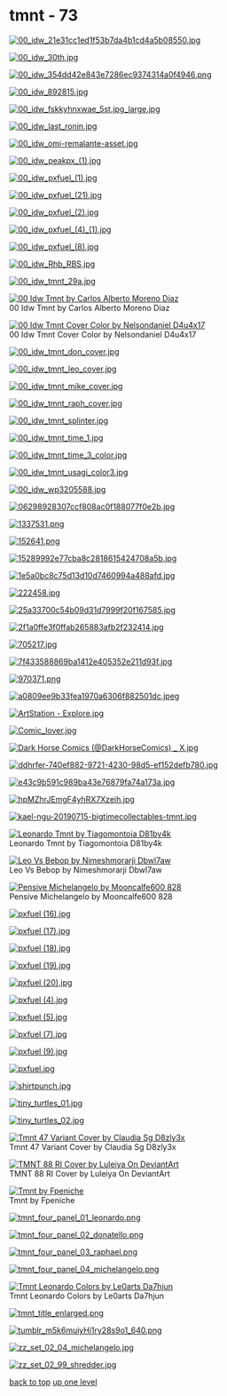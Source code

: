 # tmnt - 73
[![00_idw_21e31cc1ed1f53b7da4b1cd4a5b08550.jpg](https://raw.githubusercontent.com/buckmanc/Wallpapers/main/mobile/tmnt/00_idw_21e31cc1ed1f53b7da4b1cd4a5b08550.jpg "00_idw_21e31cc1ed1f53b7da4b1cd4a5b08550.jpg")](https://raw.githubusercontent.com/buckmanc/Wallpapers/main/mobile/tmnt/00_idw_21e31cc1ed1f53b7da4b1cd4a5b08550.jpg)

[![00_idw_30th.jpg](https://raw.githubusercontent.com/buckmanc/Wallpapers/main/mobile/tmnt/00_idw_30th.jpg "00_idw_30th.jpg")](https://raw.githubusercontent.com/buckmanc/Wallpapers/main/mobile/tmnt/00_idw_30th.jpg)

[![00_idw_354dd42e843e7286ec9374314a0f4946.png](https://raw.githubusercontent.com/buckmanc/Wallpapers/main/mobile/tmnt/00_idw_354dd42e843e7286ec9374314a0f4946.png "00_idw_354dd42e843e7286ec9374314a0f4946.png")](https://raw.githubusercontent.com/buckmanc/Wallpapers/main/mobile/tmnt/00_idw_354dd42e843e7286ec9374314a0f4946.png)

[![00_idw_892815.jpg](https://raw.githubusercontent.com/buckmanc/Wallpapers/main/mobile/tmnt/00_idw_892815.jpg "00_idw_892815.jpg")](https://raw.githubusercontent.com/buckmanc/Wallpapers/main/mobile/tmnt/00_idw_892815.jpg)

[![00_idw_fskkyhnxwae_5st.jpg_large.jpg](https://raw.githubusercontent.com/buckmanc/Wallpapers/main/mobile/tmnt/00_idw_fskkyhnxwae_5st.jpg_large.jpg "00_idw_fskkyhnxwae_5st.jpg_large.jpg")](https://raw.githubusercontent.com/buckmanc/Wallpapers/main/mobile/tmnt/00_idw_fskkyhnxwae_5st.jpg_large.jpg)

[![00_idw_last_ronin.jpg](https://raw.githubusercontent.com/buckmanc/Wallpapers/main/mobile/tmnt/00_idw_last_ronin.jpg "00_idw_last_ronin.jpg")](https://raw.githubusercontent.com/buckmanc/Wallpapers/main/mobile/tmnt/00_idw_last_ronin.jpg)

[![00_idw_omi-remalante-asset.jpg](https://raw.githubusercontent.com/buckmanc/Wallpapers/main/mobile/tmnt/00_idw_omi-remalante-asset.jpg "00_idw_omi-remalante-asset.jpg")](https://raw.githubusercontent.com/buckmanc/Wallpapers/main/mobile/tmnt/00_idw_omi-remalante-asset.jpg)

[![00_idw_peakpx_(1).jpg](https://raw.githubusercontent.com/buckmanc/Wallpapers/main/mobile/tmnt/00_idw_peakpx_(1).jpg "00_idw_peakpx_(1).jpg")](https://raw.githubusercontent.com/buckmanc/Wallpapers/main/mobile/tmnt/00_idw_peakpx_(1).jpg)

[![00_idw_pxfuel_(1).jpg](https://raw.githubusercontent.com/buckmanc/Wallpapers/main/mobile/tmnt/00_idw_pxfuel_(1).jpg "00_idw_pxfuel_(1).jpg")](https://raw.githubusercontent.com/buckmanc/Wallpapers/main/mobile/tmnt/00_idw_pxfuel_(1).jpg)

[![00_idw_pxfuel_(21).jpg](https://raw.githubusercontent.com/buckmanc/Wallpapers/main/mobile/tmnt/00_idw_pxfuel_(21).jpg "00_idw_pxfuel_(21).jpg")](https://raw.githubusercontent.com/buckmanc/Wallpapers/main/mobile/tmnt/00_idw_pxfuel_(21).jpg)

[![00_idw_pxfuel_(2).jpg](https://raw.githubusercontent.com/buckmanc/Wallpapers/main/mobile/tmnt/00_idw_pxfuel_(2).jpg "00_idw_pxfuel_(2).jpg")](https://raw.githubusercontent.com/buckmanc/Wallpapers/main/mobile/tmnt/00_idw_pxfuel_(2).jpg)

[![00_idw_pxfuel_(4)_(1).jpg](https://raw.githubusercontent.com/buckmanc/Wallpapers/main/mobile/tmnt/00_idw_pxfuel_(4)_(1).jpg "00_idw_pxfuel_(4)_(1).jpg")](https://raw.githubusercontent.com/buckmanc/Wallpapers/main/mobile/tmnt/00_idw_pxfuel_(4)_(1).jpg)

[![00_idw_pxfuel_(8).jpg](https://raw.githubusercontent.com/buckmanc/Wallpapers/main/mobile/tmnt/00_idw_pxfuel_(8).jpg "00_idw_pxfuel_(8).jpg")](https://raw.githubusercontent.com/buckmanc/Wallpapers/main/mobile/tmnt/00_idw_pxfuel_(8).jpg)

[![00_idw_Rhb_RBS.jpg](https://raw.githubusercontent.com/buckmanc/Wallpapers/main/mobile/tmnt/00_idw_Rhb_RBS.jpg "00_idw_Rhb_RBS.jpg")](https://raw.githubusercontent.com/buckmanc/Wallpapers/main/mobile/tmnt/00_idw_Rhb_RBS.jpg)

[![00_idw_tmnt_29a.jpg](https://raw.githubusercontent.com/buckmanc/Wallpapers/main/mobile/tmnt/00_idw_tmnt_29a.jpg "00_idw_tmnt_29a.jpg")](https://raw.githubusercontent.com/buckmanc/Wallpapers/main/mobile/tmnt/00_idw_tmnt_29a.jpg)

[![00 Idw Tmnt by Carlos Alberto Moreno Diaz](https://raw.githubusercontent.com/buckmanc/Wallpapers/main/mobile/tmnt/00_idw_tmnt_by_carlos-alberto-moreno-diaz.jpg "00 Idw Tmnt by Carlos Alberto Moreno Diaz")](https://raw.githubusercontent.com/buckmanc/Wallpapers/main/mobile/tmnt/00_idw_tmnt_by_carlos-alberto-moreno-diaz.jpg)\
00 Idw Tmnt by Carlos Alberto Moreno Diaz

[![00 Idw Tmnt Cover Color by Nelsondaniel D4u4x17](https://raw.githubusercontent.com/buckmanc/Wallpapers/main/mobile/tmnt/00_idw_tmnt_cover_color_by_nelsondaniel_d4u4x17.jpg "00 Idw Tmnt Cover Color by Nelsondaniel D4u4x17")](https://raw.githubusercontent.com/buckmanc/Wallpapers/main/mobile/tmnt/00_idw_tmnt_cover_color_by_nelsondaniel_d4u4x17.jpg)\
00 Idw Tmnt Cover Color by Nelsondaniel D4u4x17

[![00_idw_tmnt_don_cover.jpg](https://raw.githubusercontent.com/buckmanc/Wallpapers/main/mobile/tmnt/00_idw_tmnt_don_cover.jpg "00_idw_tmnt_don_cover.jpg")](https://raw.githubusercontent.com/buckmanc/Wallpapers/main/mobile/tmnt/00_idw_tmnt_don_cover.jpg)

[![00_idw_tmnt_leo_cover.jpg](https://raw.githubusercontent.com/buckmanc/Wallpapers/main/mobile/tmnt/00_idw_tmnt_leo_cover.jpg "00_idw_tmnt_leo_cover.jpg")](https://raw.githubusercontent.com/buckmanc/Wallpapers/main/mobile/tmnt/00_idw_tmnt_leo_cover.jpg)

[![00_idw_tmnt_mike_cover.jpg](https://raw.githubusercontent.com/buckmanc/Wallpapers/main/mobile/tmnt/00_idw_tmnt_mike_cover.jpg "00_idw_tmnt_mike_cover.jpg")](https://raw.githubusercontent.com/buckmanc/Wallpapers/main/mobile/tmnt/00_idw_tmnt_mike_cover.jpg)

[![00_idw_tmnt_raph_cover.jpg](https://raw.githubusercontent.com/buckmanc/Wallpapers/main/mobile/tmnt/00_idw_tmnt_raph_cover.jpg "00_idw_tmnt_raph_cover.jpg")](https://raw.githubusercontent.com/buckmanc/Wallpapers/main/mobile/tmnt/00_idw_tmnt_raph_cover.jpg)

[![00_idw_tmnt_splinter.jpg](https://raw.githubusercontent.com/buckmanc/Wallpapers/main/mobile/tmnt/00_idw_tmnt_splinter.jpg "00_idw_tmnt_splinter.jpg")](https://raw.githubusercontent.com/buckmanc/Wallpapers/main/mobile/tmnt/00_idw_tmnt_splinter.jpg)

[![00_idw_tmnt_time_1.jpg](https://raw.githubusercontent.com/buckmanc/Wallpapers/main/mobile/tmnt/00_idw_tmnt_time_1.jpg "00_idw_tmnt_time_1.jpg")](https://raw.githubusercontent.com/buckmanc/Wallpapers/main/mobile/tmnt/00_idw_tmnt_time_1.jpg)

[![00_idw_tmnt_time_3_color.jpg](https://raw.githubusercontent.com/buckmanc/Wallpapers/main/mobile/tmnt/00_idw_tmnt_time_3_color.jpg "00_idw_tmnt_time_3_color.jpg")](https://raw.githubusercontent.com/buckmanc/Wallpapers/main/mobile/tmnt/00_idw_tmnt_time_3_color.jpg)

[![00_idw_tmnt_usagi_color3.jpg](https://raw.githubusercontent.com/buckmanc/Wallpapers/main/mobile/tmnt/00_idw_tmnt_usagi_color3.jpg "00_idw_tmnt_usagi_color3.jpg")](https://raw.githubusercontent.com/buckmanc/Wallpapers/main/mobile/tmnt/00_idw_tmnt_usagi_color3.jpg)

[![00_idw_wp3205588.jpg](https://raw.githubusercontent.com/buckmanc/Wallpapers/main/mobile/tmnt/00_idw_wp3205588.jpg "00_idw_wp3205588.jpg")](https://raw.githubusercontent.com/buckmanc/Wallpapers/main/mobile/tmnt/00_idw_wp3205588.jpg)

[![06298928307ccf808ac0f188077f0e2b.jpg](https://raw.githubusercontent.com/buckmanc/Wallpapers/main/mobile/tmnt/06298928307ccf808ac0f188077f0e2b.jpg "06298928307ccf808ac0f188077f0e2b.jpg")](https://raw.githubusercontent.com/buckmanc/Wallpapers/main/mobile/tmnt/06298928307ccf808ac0f188077f0e2b.jpg)

[![1337531.png](https://raw.githubusercontent.com/buckmanc/Wallpapers/main/mobile/tmnt/1337531.png "1337531.png")](https://raw.githubusercontent.com/buckmanc/Wallpapers/main/mobile/tmnt/1337531.png)

[![152641.png](https://raw.githubusercontent.com/buckmanc/Wallpapers/main/mobile/tmnt/152641.png "152641.png")](https://raw.githubusercontent.com/buckmanc/Wallpapers/main/mobile/tmnt/152641.png)

[![15289992e77cba8c2818615424708a5b.jpg](https://raw.githubusercontent.com/buckmanc/Wallpapers/main/mobile/tmnt/15289992e77cba8c2818615424708a5b.jpg "15289992e77cba8c2818615424708a5b.jpg")](https://raw.githubusercontent.com/buckmanc/Wallpapers/main/mobile/tmnt/15289992e77cba8c2818615424708a5b.jpg)

[![1e5a0bc8c75d13d10d7460994a488afd.jpg](https://raw.githubusercontent.com/buckmanc/Wallpapers/main/mobile/tmnt/1e5a0bc8c75d13d10d7460994a488afd.jpg "1e5a0bc8c75d13d10d7460994a488afd.jpg")](https://raw.githubusercontent.com/buckmanc/Wallpapers/main/mobile/tmnt/1e5a0bc8c75d13d10d7460994a488afd.jpg)

[![222458.jpg](https://raw.githubusercontent.com/buckmanc/Wallpapers/main/mobile/tmnt/222458.jpg "222458.jpg")](https://raw.githubusercontent.com/buckmanc/Wallpapers/main/mobile/tmnt/222458.jpg)

[![25a33700c54b09d31d7999f20f167585.jpg](https://raw.githubusercontent.com/buckmanc/Wallpapers/main/mobile/tmnt/25a33700c54b09d31d7999f20f167585.jpg "25a33700c54b09d31d7999f20f167585.jpg")](https://raw.githubusercontent.com/buckmanc/Wallpapers/main/mobile/tmnt/25a33700c54b09d31d7999f20f167585.jpg)

[![2f1a0ffe3f0ffab265883afb2f232414.jpg](https://raw.githubusercontent.com/buckmanc/Wallpapers/main/mobile/tmnt/2f1a0ffe3f0ffab265883afb2f232414.jpg "2f1a0ffe3f0ffab265883afb2f232414.jpg")](https://raw.githubusercontent.com/buckmanc/Wallpapers/main/mobile/tmnt/2f1a0ffe3f0ffab265883afb2f232414.jpg)

[![705217.jpg](https://raw.githubusercontent.com/buckmanc/Wallpapers/main/mobile/tmnt/705217.jpg "705217.jpg")](https://raw.githubusercontent.com/buckmanc/Wallpapers/main/mobile/tmnt/705217.jpg)

[![7f433588869ba1412e405352e211d93f.jpg](https://raw.githubusercontent.com/buckmanc/Wallpapers/main/mobile/tmnt/7f433588869ba1412e405352e211d93f.jpg "7f433588869ba1412e405352e211d93f.jpg")](https://raw.githubusercontent.com/buckmanc/Wallpapers/main/mobile/tmnt/7f433588869ba1412e405352e211d93f.jpg)

[![970371.png](https://raw.githubusercontent.com/buckmanc/Wallpapers/main/mobile/tmnt/970371.png "970371.png")](https://raw.githubusercontent.com/buckmanc/Wallpapers/main/mobile/tmnt/970371.png)

[![a0809ee9b33fea1970a6306f882501dc.jpeg](https://raw.githubusercontent.com/buckmanc/Wallpapers/main/mobile/tmnt/a0809ee9b33fea1970a6306f882501dc.jpeg "a0809ee9b33fea1970a6306f882501dc.jpeg")](https://raw.githubusercontent.com/buckmanc/Wallpapers/main/mobile/tmnt/a0809ee9b33fea1970a6306f882501dc.jpeg)

[![ArtStation - Explore.jpg](https://raw.githubusercontent.com/buckmanc/Wallpapers/main/mobile/tmnt/ArtStation%20-%20Explore.jpg "ArtStation - Explore.jpg")](https://raw.githubusercontent.com/buckmanc/Wallpapers/main/mobile/tmnt/ArtStation%20-%20Explore.jpg)

[![Comic_lover.jpg](https://raw.githubusercontent.com/buckmanc/Wallpapers/main/mobile/tmnt/Comic_lover.jpg "Comic_lover.jpg")](https://raw.githubusercontent.com/buckmanc/Wallpapers/main/mobile/tmnt/Comic_lover.jpg)

[![Dark Horse Comics (@DarkHorseComics) _ X.jpg](https://raw.githubusercontent.com/buckmanc/Wallpapers/main/mobile/tmnt/Dark%20Horse%20Comics%20(@DarkHorseComics)%20_%20X.jpg "Dark Horse Comics (@DarkHorseComics) _ X.jpg")](https://raw.githubusercontent.com/buckmanc/Wallpapers/main/mobile/tmnt/Dark%20Horse%20Comics%20(@DarkHorseComics)%20_%20X.jpg)

[![ddhrfer-740ef882-9721-4230-98d5-ef152defb780.jpg](https://raw.githubusercontent.com/buckmanc/Wallpapers/main/mobile/tmnt/ddhrfer-740ef882-9721-4230-98d5-ef152defb780.jpg "ddhrfer-740ef882-9721-4230-98d5-ef152defb780.jpg")](https://raw.githubusercontent.com/buckmanc/Wallpapers/main/mobile/tmnt/ddhrfer-740ef882-9721-4230-98d5-ef152defb780.jpg)

[![e43c9b591c989ba43e76879fa74a173a.jpg](https://raw.githubusercontent.com/buckmanc/Wallpapers/main/mobile/tmnt/e43c9b591c989ba43e76879fa74a173a.jpg "e43c9b591c989ba43e76879fa74a173a.jpg")](https://raw.githubusercontent.com/buckmanc/Wallpapers/main/mobile/tmnt/e43c9b591c989ba43e76879fa74a173a.jpg)

[![hpMZhrJEmgF4yhRX7Xzeih.jpg](https://raw.githubusercontent.com/buckmanc/Wallpapers/main/mobile/tmnt/hpMZhrJEmgF4yhRX7Xzeih.jpg "hpMZhrJEmgF4yhRX7Xzeih.jpg")](https://raw.githubusercontent.com/buckmanc/Wallpapers/main/mobile/tmnt/hpMZhrJEmgF4yhRX7Xzeih.jpg)

[![kael-ngu-20190715-bigtimecollectables-tmnt.jpg](https://raw.githubusercontent.com/buckmanc/Wallpapers/main/mobile/tmnt/kael-ngu-20190715-bigtimecollectables-tmnt.jpg "kael-ngu-20190715-bigtimecollectables-tmnt.jpg")](https://raw.githubusercontent.com/buckmanc/Wallpapers/main/mobile/tmnt/kael-ngu-20190715-bigtimecollectables-tmnt.jpg)

[![Leonardo Tmnt by Tiagomontoia D81by4k](https://raw.githubusercontent.com/buckmanc/Wallpapers/main/mobile/tmnt/leonardo-tmnt-by_tiagomontoia_d81by4k.png "Leonardo Tmnt by Tiagomontoia D81by4k")](https://raw.githubusercontent.com/buckmanc/Wallpapers/main/mobile/tmnt/leonardo-tmnt-by_tiagomontoia_d81by4k.png)\
Leonardo Tmnt by Tiagomontoia D81by4k

[![Leo Vs Bebop by Nimeshmorarji Dbwl7aw](https://raw.githubusercontent.com/buckmanc/Wallpapers/main/mobile/tmnt/leo_vs-bebop_by_nimeshmorarji_dbwl7aw.png "Leo Vs Bebop by Nimeshmorarji Dbwl7aw")](https://raw.githubusercontent.com/buckmanc/Wallpapers/main/mobile/tmnt/leo_vs-bebop_by_nimeshmorarji_dbwl7aw.png)\
Leo Vs Bebop by Nimeshmorarji Dbwl7aw

[![Pensive Michelangelo by Mooncalfe600 828](https://raw.githubusercontent.com/buckmanc/Wallpapers/main/mobile/tmnt/pensive_michelangelo_by_mooncalfe600_828.jpg "Pensive Michelangelo by Mooncalfe600 828")](https://raw.githubusercontent.com/buckmanc/Wallpapers/main/mobile/tmnt/pensive_michelangelo_by_mooncalfe600_828.jpg)\
Pensive Michelangelo by Mooncalfe600 828

[![pxfuel (16).jpg](https://raw.githubusercontent.com/buckmanc/Wallpapers/main/mobile/tmnt/pxfuel%20(16).jpg "pxfuel (16).jpg")](https://raw.githubusercontent.com/buckmanc/Wallpapers/main/mobile/tmnt/pxfuel%20(16).jpg)

[![pxfuel (17).jpg](https://raw.githubusercontent.com/buckmanc/Wallpapers/main/mobile/tmnt/pxfuel%20(17).jpg "pxfuel (17).jpg")](https://raw.githubusercontent.com/buckmanc/Wallpapers/main/mobile/tmnt/pxfuel%20(17).jpg)

[![pxfuel (18).jpg](https://raw.githubusercontent.com/buckmanc/Wallpapers/main/mobile/tmnt/pxfuel%20(18).jpg "pxfuel (18).jpg")](https://raw.githubusercontent.com/buckmanc/Wallpapers/main/mobile/tmnt/pxfuel%20(18).jpg)

[![pxfuel (19).jpg](https://raw.githubusercontent.com/buckmanc/Wallpapers/main/mobile/tmnt/pxfuel%20(19).jpg "pxfuel (19).jpg")](https://raw.githubusercontent.com/buckmanc/Wallpapers/main/mobile/tmnt/pxfuel%20(19).jpg)

[![pxfuel (20).jpg](https://raw.githubusercontent.com/buckmanc/Wallpapers/main/mobile/tmnt/pxfuel%20(20).jpg "pxfuel (20).jpg")](https://raw.githubusercontent.com/buckmanc/Wallpapers/main/mobile/tmnt/pxfuel%20(20).jpg)

[![pxfuel (4).jpg](https://raw.githubusercontent.com/buckmanc/Wallpapers/main/mobile/tmnt/pxfuel%20(4).jpg "pxfuel (4).jpg")](https://raw.githubusercontent.com/buckmanc/Wallpapers/main/mobile/tmnt/pxfuel%20(4).jpg)

[![pxfuel (5).jpg](https://raw.githubusercontent.com/buckmanc/Wallpapers/main/mobile/tmnt/pxfuel%20(5).jpg "pxfuel (5).jpg")](https://raw.githubusercontent.com/buckmanc/Wallpapers/main/mobile/tmnt/pxfuel%20(5).jpg)

[![pxfuel (7).jpg](https://raw.githubusercontent.com/buckmanc/Wallpapers/main/mobile/tmnt/pxfuel%20(7).jpg "pxfuel (7).jpg")](https://raw.githubusercontent.com/buckmanc/Wallpapers/main/mobile/tmnt/pxfuel%20(7).jpg)

[![pxfuel (9).jpg](https://raw.githubusercontent.com/buckmanc/Wallpapers/main/mobile/tmnt/pxfuel%20(9).jpg "pxfuel (9).jpg")](https://raw.githubusercontent.com/buckmanc/Wallpapers/main/mobile/tmnt/pxfuel%20(9).jpg)

[![pxfuel.jpg](https://raw.githubusercontent.com/buckmanc/Wallpapers/main/mobile/tmnt/pxfuel.jpg "pxfuel.jpg")](https://raw.githubusercontent.com/buckmanc/Wallpapers/main/mobile/tmnt/pxfuel.jpg)

[![shirtpunch.jpg](https://raw.githubusercontent.com/buckmanc/Wallpapers/main/mobile/tmnt/shirtpunch.jpg "shirtpunch.jpg")](https://raw.githubusercontent.com/buckmanc/Wallpapers/main/mobile/tmnt/shirtpunch.jpg)

[![tiny_turtles_01.jpg](https://raw.githubusercontent.com/buckmanc/Wallpapers/main/mobile/tmnt/tiny_turtles_01.jpg "tiny_turtles_01.jpg")](https://raw.githubusercontent.com/buckmanc/Wallpapers/main/mobile/tmnt/tiny_turtles_01.jpg)

[![tiny_turtles_02.jpg](https://raw.githubusercontent.com/buckmanc/Wallpapers/main/mobile/tmnt/tiny_turtles_02.jpg "tiny_turtles_02.jpg")](https://raw.githubusercontent.com/buckmanc/Wallpapers/main/mobile/tmnt/tiny_turtles_02.jpg)

[![Tmnt 47 Variant Cover by Claudia Sg D8zly3x](https://raw.githubusercontent.com/buckmanc/Wallpapers/main/mobile/tmnt/tmnt_47_variant_cover_by_claudia_sg_d8zly3x.jpg "Tmnt 47 Variant Cover by Claudia Sg D8zly3x")](https://raw.githubusercontent.com/buckmanc/Wallpapers/main/mobile/tmnt/tmnt_47_variant_cover_by_claudia_sg_d8zly3x.jpg)\
Tmnt 47 Variant Cover by Claudia Sg D8zly3x

[![TMNT 88 RI Cover by Luleiya On DeviantArt](https://raw.githubusercontent.com/buckmanc/Wallpapers/main/mobile/tmnt/TMNT_88-RI_cover_by_luleiya_on_DeviantArt.jpg "TMNT 88 RI Cover by Luleiya On DeviantArt")](https://raw.githubusercontent.com/buckmanc/Wallpapers/main/mobile/tmnt/TMNT_88-RI_cover_by_luleiya_on_DeviantArt.jpg)\
TMNT 88 RI Cover by Luleiya On DeviantArt

[![Tmnt by Fpeniche](https://raw.githubusercontent.com/buckmanc/Wallpapers/main/mobile/tmnt/tmnt_by_fpeniche.jpg "Tmnt by Fpeniche")](https://raw.githubusercontent.com/buckmanc/Wallpapers/main/mobile/tmnt/tmnt_by_fpeniche.jpg)\
Tmnt by Fpeniche

[![tmnt_four_panel_01_leonardo.png](https://raw.githubusercontent.com/buckmanc/Wallpapers/main/mobile/tmnt/tmnt_four_panel_01_leonardo.png "tmnt_four_panel_01_leonardo.png")](https://raw.githubusercontent.com/buckmanc/Wallpapers/main/mobile/tmnt/tmnt_four_panel_01_leonardo.png)

[![tmnt_four_panel_02_donatello.png](https://raw.githubusercontent.com/buckmanc/Wallpapers/main/mobile/tmnt/tmnt_four_panel_02_donatello.png "tmnt_four_panel_02_donatello.png")](https://raw.githubusercontent.com/buckmanc/Wallpapers/main/mobile/tmnt/tmnt_four_panel_02_donatello.png)

[![tmnt_four_panel_03_raphael.png](https://raw.githubusercontent.com/buckmanc/Wallpapers/main/mobile/tmnt/tmnt_four_panel_03_raphael.png "tmnt_four_panel_03_raphael.png")](https://raw.githubusercontent.com/buckmanc/Wallpapers/main/mobile/tmnt/tmnt_four_panel_03_raphael.png)

[![tmnt_four_panel_04_michelangelo.png](https://raw.githubusercontent.com/buckmanc/Wallpapers/main/mobile/tmnt/tmnt_four_panel_04_michelangelo.png "tmnt_four_panel_04_michelangelo.png")](https://raw.githubusercontent.com/buckmanc/Wallpapers/main/mobile/tmnt/tmnt_four_panel_04_michelangelo.png)

[![Tmnt Leonardo Colors by Le0arts Da7hjun](https://raw.githubusercontent.com/buckmanc/Wallpapers/main/mobile/tmnt/tmnt_leonardo-colors-by_le0arts_da7hjun.jpg "Tmnt Leonardo Colors by Le0arts Da7hjun")](https://raw.githubusercontent.com/buckmanc/Wallpapers/main/mobile/tmnt/tmnt_leonardo-colors-by_le0arts_da7hjun.jpg)\
Tmnt Leonardo Colors by Le0arts Da7hjun

[![tmnt_title_enlarged.png](https://raw.githubusercontent.com/buckmanc/Wallpapers/main/mobile/tmnt/tmnt_title_enlarged.png "tmnt_title_enlarged.png")](https://raw.githubusercontent.com/buckmanc/Wallpapers/main/mobile/tmnt/tmnt_title_enlarged.png)

[![tumblr_m5k6muiyHi1ry28s9o1_640.png](https://raw.githubusercontent.com/buckmanc/Wallpapers/main/mobile/tmnt/tumblr_m5k6muiyHi1ry28s9o1_640.png "tumblr_m5k6muiyHi1ry28s9o1_640.png")](https://raw.githubusercontent.com/buckmanc/Wallpapers/main/mobile/tmnt/tumblr_m5k6muiyHi1ry28s9o1_640.png)

[![zz_set_02_04_michelangelo.jpg](https://raw.githubusercontent.com/buckmanc/Wallpapers/main/mobile/tmnt/zz_set_02_04_michelangelo.jpg "zz_set_02_04_michelangelo.jpg")](https://raw.githubusercontent.com/buckmanc/Wallpapers/main/mobile/tmnt/zz_set_02_04_michelangelo.jpg)

[![zz_set_02_99_shredder.jpg](https://raw.githubusercontent.com/buckmanc/Wallpapers/main/mobile/tmnt/zz_set_02_99_shredder.jpg "zz_set_02_99_shredder.jpg")](https://raw.githubusercontent.com/buckmanc/Wallpapers/main/mobile/tmnt/zz_set_02_99_shredder.jpg)



[back to top](#)
[up one level](/mobile/README.MD)
